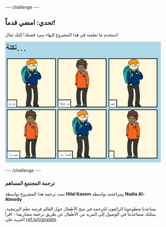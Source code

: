--- challenge ---

## تحدي: امضي قدماً!

استخدم ما تعلمته في هذا المشروع لإنهاء سرد قصتك! إليك مثال:

![لقطة شاشة](images/story-final.png)

--- /challenge ---

### ترجمة المجتمع المساهم

تمت ترجمة هذا المشروع بواسطة **Hilal Kasem** ومراجعته بواسطة **Nadia Al-Aboody**. 

يساعدنا متطوعونا الرائعون للترجمة في منح الأطفال حول العالم فرصة تعلم البرمجية. يمكنك مساعدتنا في الوصول إلى المزيد من الأطفال عن طريق ترجمة مشاريعنا - اقرأ المزيد على [rpf.io/translate](https://rpf.io/translate).
